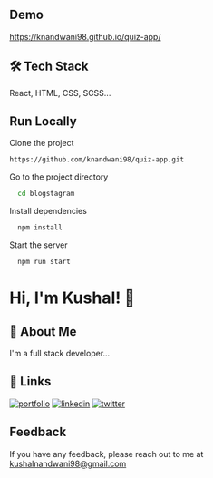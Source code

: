## Demo

https://knandwani98.github.io/quiz-app/


## 🛠 Tech Stack

React, HTML, CSS, SCSS...

## Run Locally

Clone the project

```bash
https://github.com/knandwani98/quiz-app.git
```

Go to the project directory

```bash
  cd blogstagram
```

Install dependencies

```bash
  npm install
```

Start the server

```bash
  npm run start
```

# Hi, I'm Kushal! 👋

## 🚀 About Me

I'm a full stack developer...

## 🔗 Links

[![portfolio](https://img.shields.io/badge/my_portfolio-000?style=for-the-badge&logo=ko-fi&logoColor=white)](https://kushal-nandwani.vercel.app)
[![linkedin](https://img.shields.io/badge/linkedin-0A66C2?style=for-the-badge&logo=linkedin&logoColor=white)](https://www.linkedin.com/in/kushal-nandwani-303003153/)
[![twitter](https://img.shields.io/badge/twitter-1DA1F2?style=for-the-badge&logo=twitter&logoColor=white)](https://twitter.com/knandwani98)

## Feedback

If you have any feedback, please reach out to me at kushalnandwani98@gmail.com
